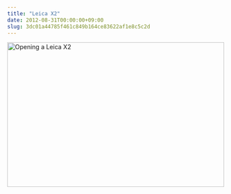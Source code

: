 ```yaml
---
title: "Leica X2"
date: 2012-08-31T00:00:00+09:00
slug: 3dc01a44785f461c849b164ce83622af1e8c5c2d
---
```


<a href="https://www.flickr.com/photos/69810711@N06/7900322870/" title="Opening a Leica X2 by qtakamitsu, on Flickr"><img src="https://farm9.staticflickr.com/8178/7900322870_80b2e0e3cf.jpg" width="500" height="334" alt="Opening a Leica X2"></a>

